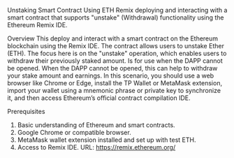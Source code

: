 Unstaking Smart Contract Using ETH Remix
deploying and interacting with a smart contract that supports "unstake" (Withdrawal) functionality using the Ethereum Remix IDE.

Overview
This deploy and interact with a smart contract on the Ethereum blockchain using the Remix IDE. The contract allows users to unstake Ether (ETH). The focus here is on the "unstake" operation, which enables users to withdraw their previously staked amount.
Is for use when the DAPP cannot be opened. When the DAPP cannot be opened, this can help to withdraw your stake amount and earnings.
In this scenario, you should use a web browser like Chrome or Edge, install the TP Wallet or MetaMask extension, import your wallet using a mnemonic phrase or private key to synchronize it, and then access Ethereum’s official contract compilation IDE.

Prerequisites
1. Basic understanding of Ethereum and smart contracts.
2. Google Chrome or compatible browser.
3. MetaMask wallet extension installed and set up with test ETH.
4. Access to Remix IDE. URL: https://remix.ethereum.org/
